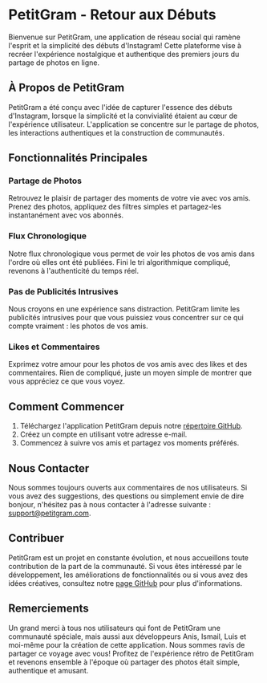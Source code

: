 # PetitGram - Retour aux Débuts

Bienvenue sur PetitGram, une application de réseau social qui ramène l'esprit et la simplicité des débuts d'Instagram! Cette plateforme vise à recréer l'expérience nostalgique et authentique des premiers jours du partage de photos en ligne.

## À Propos de PetitGram

PetitGram a été conçu avec l'idée de capturer l'essence des débuts d'Instagram, lorsque la simplicité et la convivialité étaient au cœur de l'expérience utilisateur. L'application se concentre sur le partage de photos, les interactions authentiques et la construction de communautés.

## Fonctionnalités Principales

### Partage de Photos

Retrouvez le plaisir de partager des moments de votre vie avec vos amis. Prenez des photos, appliquez des filtres simples et partagez-les instantanément avec vos abonnés.

### Flux Chronologique

Notre flux chronologique vous permet de voir les photos de vos amis dans l'ordre où elles ont été publiées. Fini le tri algorithmique compliqué, revenons à l'authenticité du temps réel.

### Pas de Publicités Intrusives

Nous croyons en une expérience sans distraction. PetitGram limite les publicités intrusives pour que vous puissiez vous concentrer sur ce qui compte vraiment : les photos de vos amis.

### Likes et Commentaires

Exprimez votre amour pour les photos de vos amis avec des likes et des commentaires. Rien de compliqué, juste un moyen simple de montrer que vous appréciez ce que vous voyez.

## Comment Commencer

1. Téléchargez l'application PetitGram depuis notre [répertoire GitHub]([https://github.com/petitgram](https://github.com/AlfredYael01/PetitGram)).
2. Créez un compte en utilisant votre adresse e-mail.
3. Commencez à suivre vos amis et partagez vos moments préférés.

## Nous Contacter

Nous sommes toujours ouverts aux commentaires de nos utilisateurs. Si vous avez des suggestions, des questions ou simplement envie de dire bonjour, n'hésitez pas à nous contacter à l'adresse suivante : [support@petitgram.com](mailto:alfred.yael16@gmail.com).

## Contribuer

PetitGram est un projet en constante évolution, et nous accueillons toute contribution de la part de la communauté. Si vous êtes intéressé par le développement, les améliorations de fonctionnalités ou si vous avez des idées créatives, consultez notre [page GitHub]([https://github.com/petitgram](https://github.com/AlfredYael01/PetitGram)) pour plus d'informations.

## Remerciements

Un grand merci à tous nos utilisateurs qui font de PetitGram une communauté spéciale, mais aussi aux développeurs Anis, Ismail, Luis et moi-même pour la création de cette application. Nous sommes ravis de partager ce voyage avec vous! Profitez de l'expérience rétro de PetitGram et revenons ensemble à l'époque où partager des photos était simple, authentique et amusant.
